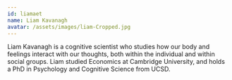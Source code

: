 ```yaml
---
id: liamaet
name: Liam Kavanagh
avatar: /assets/images/liam-Cropped.jpg
---
```


Liam Kavanagh is a cognitive scientist who studies how our body and feelings interact with our thoughts, both within the individual and within social groups. Liam studied Economics at Cambridge University, and holds a PhD in Psychology and Cognitive Science from UCSD.
